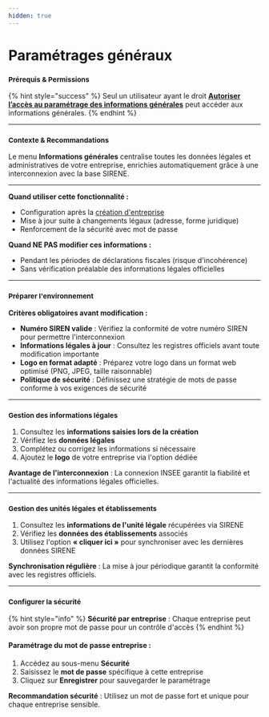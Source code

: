 ```yaml
---
hidden: true
---
```


# Paramétrages généraux

### <sup>**Prérequis & Permissions**</sup>

{% hint style="success" %}
Seul un utilisateur ayant le droit [**Autoriser l’accès au paramétrage des informations générales**](../administration/detail-des-droits.md) peut accéder aux informations générales.
{% endhint %}

***

### <sup>**Contexte & Recommandations**</sup>

Le menu **Informations générales** centralise toutes les données légales et administratives de votre entreprise, enrichies automatiquement grâce à une interconnexion avec la base SIRENE.

***

**Quand utiliser cette fonctionnalité :**

* Configuration après la [création d'entreprise](creer-une-entreprise.md)
* Mise à jour suite à changements légaux (adresse, forme juridique)
* Renforcement de la sécurité avec mot de passe

**Quand NE PAS modifier ces informations :**

* Pendant les périodes de déclarations fiscales (risque d'incohérence)
* Sans vérification préalable des informations légales officielles

***

### <sup>**Préparer l'environnement**</sup>

**Critères obligatoires avant modification :**

* **Numéro SIREN valide** : Vérifiez la conformité de votre numéro SIREN pour permettre l'interconnexion
* **Informations légales à jour** : Consultez les registres officiels avant toute modification importante
* **Logo en format adapté** : Préparez votre logo dans un format web optimisé (PNG, JPEG, taille raisonnable)
* **Politique de sécurité** : Définissez une stratégie de mots de passe conforme à vos exigences de sécurité

***

### <sup>**Gestion des informations légales**</sup>

1. Consultez les **informations saisies lors de la création**
2. Vérifiez les **données légales**
3. Complétez ou corrigez les informations si nécessaire
4. Ajoutez le **logo** de votre entreprise via l'option dédiée

**Avantage de l'interconnexion** : La connexion INSEE garantit la fiabilité et l'actualité des informations légales officielles.

***

### <sup>**Gestion des unités légales et établissements**</sup>

1. Consultez les **informations de l'unité légale** récupérées via SIRENE
2. Vérifiez les **données des établissements** associés
3. Utilisez l'option **« cliquer ici »** pour synchroniser avec les dernières données SIRENE

**Synchronisation régulière** : La mise à jour périodique garantit la conformité avec les registres officiels.

***

### <sup>**Configurer la sécurité**</sup>

{% hint style="info" %}
**Sécurité par entreprise** : Chaque entreprise peut avoir son propre mot de passe pour un contrôle d'accès
{% endhint %}

#### **Paramétrage du mot de passe entreprise :**

1. Accédez au sous-menu **Sécurité**
2. Saisissez le **mot de passe** spécifique à cette entreprise
3. Cliquez sur **Enregistrer** pour sauvegarder le paramétrage

**Recommandation sécurité** : Utilisez un mot de passe fort et unique pour chaque entreprise sensible.
